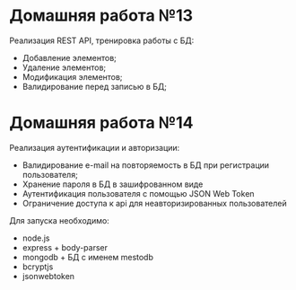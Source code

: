 # Домашняя работа №13

Реализация REST API, тренировка работы с БД: 
* Добавление элементов;
* Удаление элементов;
* Модификация элементов;
* Валидирование перед записью в БД;

# Домашняя работа №14
Реализация аутентификации и авторизации: 
* Валидирование e-mail на повторяемость в БД при регистрации пользователя;
* Хранение пароля в БД в зашифрованном виде
* Аутентификация пользователя с помощью JSON Web Token
* Ограничение доступа к api для неавторизированных пользователей

Для запуска необходимо: 
* node.js
* express + body-parser
* mongodb + БД с именем mestodb
* bcryptjs
* jsonwebtoken
